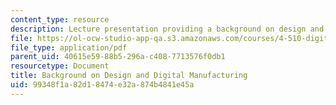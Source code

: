 ```yaml
---
content_type: resource
description: Lecture presentation providing a background on design and digital manufacturing.
file: https://ol-ocw-studio-app-qa.s3.amazonaws.com/courses/4-510-digital-design-fabrication-fall-2008/99348f1a82d18474e32a874b4841e45a_lec2.pdf
file_type: application/pdf
parent_uid: 40615e59-88b5-296a-c408-7713576f0db1
resourcetype: Document
title: Background on Design and Digital Manufacturing
uid: 99348f1a-82d1-8474-e32a-874b4841e45a
---
```

